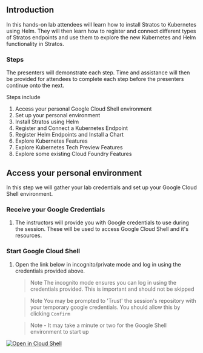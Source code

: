 
## Introduction

In this hands-on lab attendees will learn how to install Stratos to Kubernetes using Helm. They will then learn how to register and connect different types of Stratos endpoints and use them to explore the new Kubernetes and Helm functionality in Stratos. 

### Steps

The presenters will demonstrate each step. Time and assistance will then be provided for attendees to complete each step before the presenters continue onto the next.

Steps include

1. Access your personal Google Cloud Shell environment
1. Set up your personal environment
1. Install Stratos using Helm
1. Register and Connect a Kubernetes Endpoint
1. Register Helm Endpoints and Install a Chart
1. Explore Kubernetes Features
1. Explore Kubernetes Tech Preview Features
1. Explore some existing Cloud Foundry Features

## Access your personal environment

In this step we will gather your lab credentials and set up your Google Cloud Shell environment.

### Receive your Google Credentials
1. The instructors will provide you with Google credentials to use during the session. These will be used to access Google Cloud Shell and it's resources.

### Start Google Cloud Shell 
1. Open the link below in incognito/private mode and log in using the credentials provided above.
   > Note The incognito mode ensures you can log in using the credentials provided. This is important and should not be skipped

   > Note You may be prompted to 'Trust' the session's repository with your temporary google credentials. You should allow this by clicking `Confirm`

   > Note - It may take a minute or two for the Google Shell environment to start up

<!-- // TODO: this should be updated with the correct repo -->
[![Open in Cloud Shell](http://gstatic.com/cloudssh/images/open-btn.svg)](https://console.cloud.google.com/cloudshell/editor?cloudshell_git_branch=rc&cloudshell_git_repo=https%3A%2F%2Fgithub.com%2Fcf-stratos%2Fsummit-hands-on-labs&cloudshell_working_dir=eu-2020%2FStratos&cloudshell_tutorial=SETUP.md&shellonly=true&cloudshell_print=welcome.txt)

